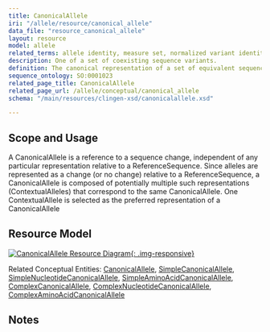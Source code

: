 ```yaml
---
title: CanonicalAllele
iri: "/allele/resource/canonical_allele"
data_file: "resource_canonical_allele"
layout: resource
model: allele
related_terms: allele identity, measure set, normalized variant identity
description: One of a set of coexisting sequence variants.
definition: The canonical representation of a set of equivalent sequence variants.
sequence_ontology: SO:0001023
related_page_title: CanonicalAllele
related_page_url: /allele/conceptual/canonical_allele
schema: "/main/resources/clingen-xsd/canonicalallele.xsd"

---
```


Scope and Usage
---------------

A CanonicalAllele is a reference to a sequence change, independent of any particular representation relative to a ReferenceSequence. Since alleles are represented as a change (or no change) relative to a ReferenceSequence, a CanonicalAllele is composed of potentially multiple such representations (ContextualAlleles) that correspond to the same CanonicalAllele. One ContextualAllele is selected as the preferred representation of a CanonicalAllele


Resource Model
----------------

[![CanonicalAllele Resource Diagram](/images/CanonicalAlleleResource.svg){: .img-responsive}](/images/CanonicalAlleleResource.svg)

Related Conceptual Entities: [CanonicalAllele](/allele/conceptual/canonical_allele/index.html), [SimpleCanonicalAllele](/allele/conceptual/canonical_allele/simple_canonical_allele.html), [SimpleNucleotideCanonicalAllele](/allele/conceptual/canonical_allele/simple_nucleotide_canonical_allele.html), [SimpleAminoAcidCanonicalAllele](/allele/conceptual/canonical_allele/simple_amino_acid_canonical_allele.html), [ComplexCanonicalAllele](/allele/conceptual/canonical_allele/complex_canonical_allele.html), [ComplexNucleotideCanonicalAllele](/allele/conceptual/canonical_allele/complex_nucleotide_canonical_allele.html), [ComplexAminoAcidCanonicalAllele](/allele/conceptual/canonical_allele/complex_amino_acid_canonical_allele.html)

Notes
-----




